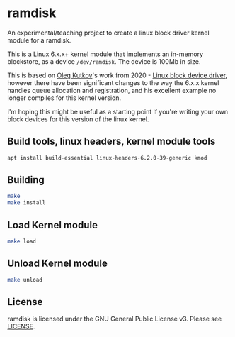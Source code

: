 # ramdisk
An experimental/teaching project to create a linux block driver kernel module for a ramdisk.

This is a Linux 6.x.x+ kernel module that implements an in-memory blockstore, as a device `/dev/ramdisk`. The device is 100Mb in size.

This is based on [Oleg Kutkov](https://olegkutkov.me/)'s work from 2020 - [Linux block device driver](https://olegkutkov.me/2020/02/10/linux-block-device-driver/), however there have been significant changes to the way the 6.x.x kernel handles queue allocation and registration, and his excellent example no longer compiles for this kernel version. 

I'm hoping this might be useful as a starting point if you're writing your own block devices for this version of the linux kernel.  

## Build tools, linux headers, kernel module tools

```bash
apt install build-essential linux-headers-6.2.0-39-generic kmod
```

## Building

```bash
make
make install
```

## Load Kernel module

```bash
make load
```

## Unload Kernel module

```bash
make unload
```

## License

ramdisk is licensed under the GNU General Public License v3. Please see [LICENSE](LICENSE).

